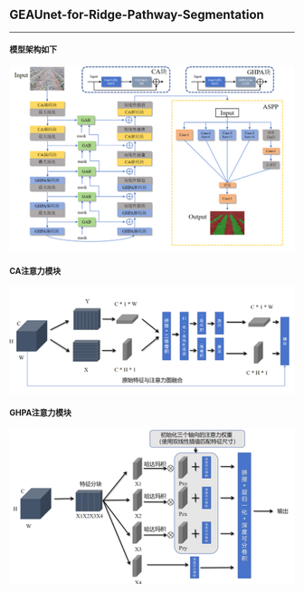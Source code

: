 ## GEAUnet-for-Ridge-Pathway-Segmentation
---
#### 模型架构如下
![img.png](imgs/img.png)
#### CA注意力模块
![CA.png](imgs/CA.png)
#### GHPA注意力模块
![CHPA.png](imgs/GHPA.png)